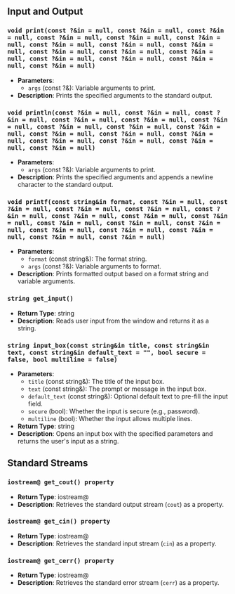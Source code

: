 ## Input and Output

### `void print(const ?&in = null, const ?&in = null, const ?&in = null, const ?&in = null, const ?&in = null, const ?&in = null, const ?&in = null, const ?&in = null, const ?&in = null, const ?&in = null, const ?&in = null, const ?&in = null, const ?&in = null, const ?&in = null, const ?&in = null, const ?&in = null)`
- **Parameters**:
  - `args` (const ?&): Variable arguments to print.
- **Description**: Prints the specified arguments to the standard output.

### `void println(const ?&in = null, const ?&in = null, const ?&in = null, const ?&in = null, const ?&in = null, const ?&in = null, const ?&in = null, const ?&in = null, const ?&in = null, const ?&in = null, const ?&in = null, const ?&in = null, const ?&in = null, const ?&in = null, const ?&in = null, const ?&in = null)`
- **Parameters**:
  - `args` (const ?&): Variable arguments to print.
- **Description**: Prints the specified arguments and appends a newline character to the standard output.

### `void printf(const string&in format, const ?&in = null, const ?&in = null, const ?&in = null, const ?&in = null, const ?&in = null, const ?&in = null, const ?&in = null, const ?&in = null, const ?&in = null, const ?&in = null, const ?&in = null, const ?&in = null, const ?&in = null, const ?&in = null, const ?&in = null, const ?&in = null)`
- **Parameters**:
  - `format` (const string&): The format string.
  - `args` (const ?&): Variable arguments to format.
- **Description**: Prints formatted output based on a format string and variable arguments.

### `string get_input()`
- **Return Type**: string
- **Description**: Reads user input from the window and returns it as a string.

### `string input_box(const string&in title, const string&in text, const string&in default_text = "", bool secure = false, bool multiline = false)`
- **Parameters**:
  - `title` (const string&): The title of the input box.
  - `text` (const string&): The prompt or message in the input box.
  - `default_text` (const string&): Optional default text to pre-fill the input field.
  - `secure` (bool): Whether the input is secure (e.g., password).
  - `multiline` (bool): Whether the input allows multiple lines.
- **Return Type**: string
- **Description**: Opens an input box with the specified parameters and returns the user's input as a string.

## Standard Streams

### `iostream@ get_cout() property`
- **Return Type**: iostream@
- **Description**: Retrieves the standard output stream (`cout`) as a property.

### `iostream@ get_cin() property`
- **Return Type**: iostream@
- **Description**: Retrieves the standard input stream (`cin`) as a property.

### `iostream@ get_cerr() property`
- **Return Type**: iostream@
- **Description**: Retrieves the standard error stream (`cerr`) as a property.
